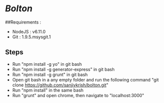 # _Bolton_

##Requirements :
- NodeJS      : v6.11.0
- Git         : 1.9.5.msysgit.1

## Steps
- Run "npm install -g yo" in git bash
- Run "npm install -g generator-express" in git bash
- Run "npm install -g grunt" in git bash
- Open git bash in a any empty folder and run the following command
  "git clone https://github.com/sanjivkrish/bolton.git"
- Run "npm install" in the same bash
- Run "grunt" and open chrome, then navigate to "localhost:3000"
